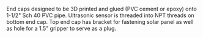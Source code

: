 End caps designed to be 3D printed and glued (PVC cement or epoxy) onto 1-1/2" Sch 40 PVC pipe. Ultrasonic sensor is threaded into NPT threads on bottom end cap. Top end cap has bracket for fastening solar panel as well as hole for a 1.5" gripper to serve as a plug.
